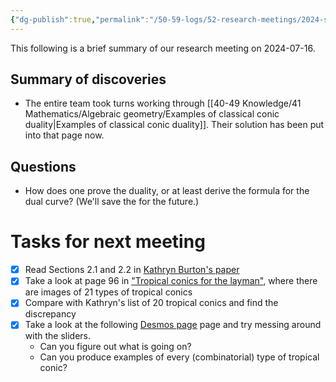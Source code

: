 ```yaml
---
{"dg-publish":true,"permalink":"/50-59-logs/52-research-meetings/2024-summer/reu-meeting-2024-07-16/","updated":"2024-07-19T14:36:19-07:00"}
---
```


This following is a brief summary of our research meeting on 2024-07-16.

## Summary of discoveries

- The entire team took turns working through [[40-49 Knowledge/41 Mathematics/Algebraic geometry/Examples of classical conic duality\|Examples of classical conic duality]]. Their solution has been put into that page now.

## Questions

- How does one prove the duality, or at least derive the formula for the dual curve? (We'll save the for the future.)

# Tasks for next meeting

- [x] Read Sections 2.1 and 2.2 in [Kathryn Burton's paper](https://cpslo-my.sharepoint.com/:b:/g/personal/rweaston_calpoly_edu/EQ4NAss4etlOmWnkXkyJIDcB8mNO4it9xyQstF5BDQM4Bg?e=ZK5S55)
- [x] Take a look at page 96 in ["Tropical conics for the layman"](https://1drv.ms/b/s!AjXgnHVvUalnkPRvKEHf_WpPoBFhqg?e=lfeJ6e), where there are images of 21 types of tropical conics
- [x] Compare with Kathryn's list of 20 tropical conics and find the discrepancy
- [x] Take a look at the following [Desmos page](https://www.desmos.com/calculator/ywustbaxrr) page and try messing around with the sliders.
	- Can you figure out what is going on?
	- Can you produce examples of every (combinatorial) type of tropical conic?